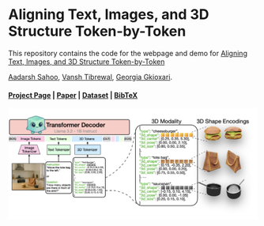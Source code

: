 # Aligning Text, Images, and 3D Structure Token-by-Token

This repository contains the code for the webpage and demo for [Aligning Text, Images, and 3D Structure Token-by-Token](https://glab-caltech.github.io/kyvo/) 

[Aadarsh Sahoo](https://aadsah.github.io/), [Vansh Tibrewal](https://vanshtibrewal.github.io/), [Georgia Gkioxari](https://gkioxari.github.io/).

#### [Project Page](https://glab-caltech.github.io/kyvo/) | [Paper]() | [Dataset](https://huggingface.co/datasets/aadarsh99/3d-mllm-datasets-and-codebooks) | [BibTeX](#Citation)

![image](static/images/teaser.png)

